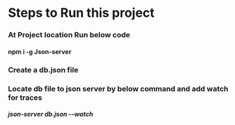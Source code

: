 # Steps to Run this project 
   ### At Project location Run below code 
#### npm i -g Json-server

### Create a db.json file
### Locate db file to json server by below command  and add watch for traces 
 ##### json-server db.json --watch   
